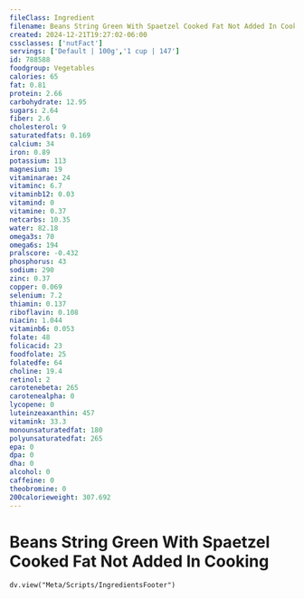 ```yaml
---
fileClass: Ingredient
filename: Beans String Green With Spaetzel Cooked Fat Not Added In Cooking
created: 2024-12-21T19:27:02-06:00
cssclasses: ['nutFact']
servings: ['Default | 100g','1 cup | 147']
id: 788588
foodgroup: Vegetables
calories: 65
fat: 0.81
protein: 2.66
carbohydrate: 12.95
sugars: 2.64
fiber: 2.6
cholesterol: 9
saturatedfats: 0.169
calcium: 34
iron: 0.89
potassium: 113
magnesium: 19
vitaminarae: 24
vitaminc: 6.7
vitaminb12: 0.03
vitamind: 0
vitamine: 0.37
netcarbs: 10.35
water: 82.18
omega3s: 70
omega6s: 194
pralscore: -0.432
phosphorus: 43
sodium: 290
zinc: 0.37
copper: 0.069
selenium: 7.2
thiamin: 0.137
riboflavin: 0.108
niacin: 1.044
vitaminb6: 0.053
folate: 48
folicacid: 23
foodfolate: 25
folatedfe: 64
choline: 19.4
retinol: 2
carotenebeta: 265
carotenealpha: 0
lycopene: 0
luteinzeaxanthin: 457
vitamink: 33.3
monounsaturatedfat: 180
polyunsaturatedfat: 265
epa: 0
dpa: 0
dha: 0
alcohol: 0
caffeine: 0
theobromine: 0
200calorieweight: 307.692
---
```


# Beans String Green With Spaetzel Cooked Fat Not Added In Cooking

```dataviewjs
dv.view("Meta/Scripts/IngredientsFooter")
```